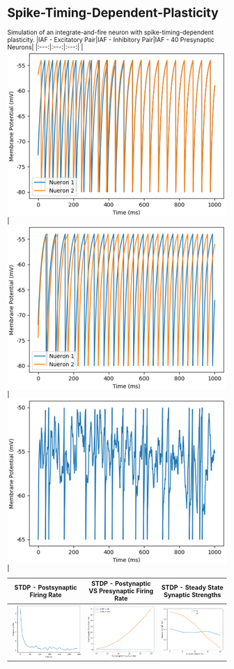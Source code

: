 # Spike-Timing-Dependent-Plasticity
Simulation of an integrate-and-fire neuron with spike-timing-dependent plasticity.
|IAF - Excitatory Pair|IAF - Inhibitory Pair|IAF - 40 Presynaptic Neurons|
|:---:|:---:|:---:|
|![](outputs/IAF_1.png)|![](outputs/IAF_2.png)|![](outputs/IAF_3.png)|

|STDP - Postsynaptic Firing Rate|STDP - Postynaptic VS Presynaptic Firing Rate|STDP - Steady State Synaptic Strengths|
|:---:|:---:|:---:|
|![](outputs/STDP_1.png)|![](outputs/STDP_2.png)|![](outputs/STDP_3.png)|
